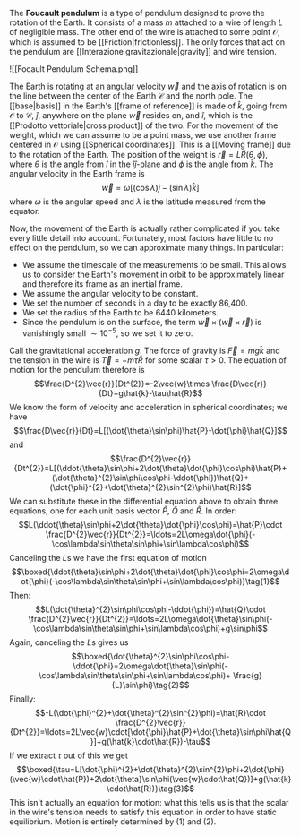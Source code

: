 The **Foucault pendulum** is a type of pendulum designed to prove the rotation of the Earth. It consists of a mass $m$ attached to a wire of length $L$ of negligible mass. The other end of the wire is attached to some point $\mathcal{O}$, which is assumed to be [[Friction|frictionless]]. The only forces that act on the pendulum are [[Interazione gravitazionale|gravity]] and wire tension.

![[Focault Pendulum Schema.png]]

The Earth is rotating at an angular velocity $\vec{w}$ and the axis of rotation is on the line between the center of the Earth $\mathcal{C}$ and the north pole. The [[base|basis]] in the Earth's [[frame of reference]] is made of $\hat{k}$, going from $\mathcal{O}$ to $\mathcal{C}$, $\hat{j}$, anywhere on the plane $\vec{w}$ resides on, and $\hat{i}$, which is the [[Prodotto vettoriale|cross product]] of the two. For the movement of the weight, which we can assume to be a point mass, we use another frame centered in $\mathcal{O}$ using [[Spherical coordinates]]. This is a [[Moving frame]] due to the rotation of the Earth. The position of the weight is $\vec{r}=L\hat{R}(\theta,\phi)$, where $\theta$ is the angle from $\hat{i}$ in the $\hat{i}\hat{j}$-plane and $\phi$ is the angle from $\hat{k}$. The angular velocity in the Earth frame is
$$\vec{w}=\omega[(\cos\lambda)\hat{j}-(\sin\lambda)\hat{k}]$$
where $\omega$ is the angular speed and $\lambda$ is the latitude measured from the equator.

Now, the movement of the Earth is actually rather complicated if you take every little detail into account. Fortunately, most factors have little to no effect on the pendulum, so we can approximate many things. In particular:
- We assume the timescale of the measurements to be small. This allows us to consider the Earth's movement in orbit to be approximately linear and therefore its frame as an inertial frame.
- We assume the angular velocity to be constant.
- We set the number of seconds in a day to be exactly 86,400.
- We set the radius of the Earth to be 6440 kilometers.
- Since the pendulum is on the surface, the term $\vec{w}\times(\vec{w}\times\vec{r})$ is vanishingly small $\sim10^{-5}$, so we set it to zero.

Call the gravitational acceleration $g$. The force of gravity is $\vec{F}=mg\hat{k}$ and the tension in the wire is $\vec{T}=-m\tau\hat{R}$ for some scalar $\tau>0$. The equation of motion for the pendulum therefore is
$$\frac{D^{2}\vec{r}}{Dt^{2}}=-2\vec{w}\times \frac{D\vec{r}}{Dt}+g\hat{k}-\tau\hat{R}$$
We know the form of velocity and acceleration in spherical coordinates; we have
$$\frac{D\vec{r}}{Dt}=L[(\dot{\theta}\sin\phi)\hat{P}-\dot{\phi}\hat{Q}]$$
and
$$\frac{D^{2}\vec{r}}{Dt^{2}}=L[(\ddot{\theta}\sin\phi+2\dot{\theta}\dot{\phi}\cos\phi)\hat{P}+(\dot{\theta}^{2}\sin\phi\cos\phi-\ddot{\phi})\hat{Q}+(\dot{\phi}^{2}+\dot{\theta}^{2}\sin^{2}\phi)\hat{R}]$$
We can substitute these in the differential equation above to obtain three equations, one for each unit basis vector $\hat{P}$, $\hat{Q}$ and $\hat{R}$. In order:
$$L(\ddot{\theta}\sin\phi+2\dot{\theta}\dot{\phi}\cos\phi)=\hat{P}\cdot \frac{D^{2}\vec{r}}{Dt^{2}}=\ldots=2L\omega\dot{\phi}(-\cos\lambda\sin\theta\sin\phi+\sin\lambda\cos\phi)$$
Canceling the $L$s we have the first equation of motion
$$\boxed{\ddot{\theta}\sin\phi+2\dot{\theta}\dot{\phi}\cos\phi=2\omega\dot{\phi}(-\cos\lambda\sin\theta\sin\phi+\sin\lambda\cos\phi)}\tag{1}$$
Then:
$$L(\dot{\theta}^{2}\sin\phi\cos\phi-\ddot{\phi})=\hat{Q}\cdot \frac{D^{2}\vec{r}}{Dt^{2}}=\ldots=2L\omega\dot{\theta}\sin\phi(-\cos\lambda\sin\theta\sin\phi+\sin\lambda\cos\phi)+g\sin\phi$$
Again, canceling the $L$s gives us
$$\boxed{\dot{\theta}^{2}\sin\phi\cos\phi-\ddot{\phi}=2\omega\dot{\theta}\sin\phi(-\cos\lambda\sin\theta\sin\phi+\sin\lambda\cos\phi)+ \frac{g}{L}\sin\phi}\tag{2}$$
Finally:
$$-L(\dot{\phi}^{2}+\dot{\theta}^{2}\sin^{2}\phi)=\hat{R}\cdot \frac{D^{2}\vec{r}}{Dt^{2}}=\ldots=2L\vec{w}\cdot[\dot{\phi}\hat{P}+\dot{\theta}\sin\phi\hat{Q}]+g(\hat{k}\cdot\hat{R})-\tau$$
If we extract $\tau$ out of this we get
$$\boxed{\tau=L[\dot{\phi}^{2}+\dot{\theta}^{2}\sin^{2}\phi+2\dot{\phi}(\vec{w}\cdot\hat{P})+2\dot{\theta}\sin\phi(\vec{w}\cdot\hat{Q})]+g(\hat{k}\cdot\hat{R})}\tag{3}$$
This isn't actually an equation for motion: what this tells us is that the scalar in the wire's tension needs to satisfy this equation in order to have static equilibrium. Motion is entirely determined by $(1)$ and $(2)$.